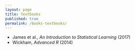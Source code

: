 ```yaml
---
layout: page
title: Textbooks
published: true
permalink: /books-textbooks/
---
```


* James et al., _An Introduction to Statistical Learning_ (2017) 
* Wickham, _Advanced R_ (2014) 
